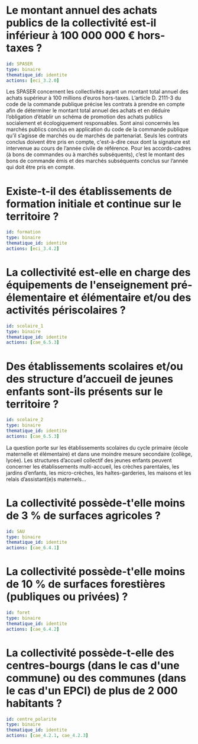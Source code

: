 # Le montant annuel des achats publics de la collectivité est-il inférieur à 100 000 000 € hors-taxes ?
```yaml
id: SPASER
type: binaire
thematique_id: identite
actions: [eci_3.2.0]
```
Les SPASER concernent les collectivités ayant un montant total annuel des achats supérieur à 100 millions d’euros hors-taxes.
L’article D. 2111-3 du code de la commande publique précise les contrats à prendre en compte afin de déterminer le montant total annuel des achats et en déduire l’obligation d’établir un schéma de promotion des achats publics socialement et écologiquement responsables.
Sont ainsi concernés les marchés publics conclus en application du code de la commande publique qu’il s’agisse de marchés ou de marchés de partenariat.
Seuls les contrats conclus doivent être pris en compte, c'est-à-dire ceux dont la signature est intervenue au cours de l’année civile de référence. Pour les accords-cadres (à bons de commandes ou à marchés subséquents), c’est le montant des bons de commande émis et des marchés subséquents conclus sur l’année qui doit être pris en compte.

# Existe-t-il des établissements de formation initiale et continue sur le territoire ?
```yaml
id: formation
type: binaire
thematique_id: identite
actions: [eci_3.4.2]
```

# La collectivité est-elle en charge des équipements de l'enseignement pré-élementaire et élémentaire et/ou des activités périscolaires ?
```yaml
id: scolaire_1
type: binaire
thematique_id: identite
actions: [cae_6.5.3]
```

# Des établissements scolaires et/ou des structure d’accueil de jeunes enfants sont-ils présents sur le territoire ?
```yaml
id: scolaire_2
type: binaire
thematique_id: identite
actions: [cae_6.5.3]
```
La question porte sur les établissements scolaires du cycle primaire (école maternelle et élémentaire) et dans une moindre mesure secondaire (collège, lycée). Les structures d’accueil collectif des jeunes enfants peuvent concerner les établissements multi-accueil, les crèches parentales, les jardins d’enfants, les micro-crèches, les haltes-garderies, les maisons et les relais d’assistant(e)s maternels...

# La collectivité possède-t'elle moins de 3 % de surfaces agricoles ?
```yaml
id: SAU
type: binaire
thematique_id: identite
actions: [cae_6.4.1]
```

# La collectivité possède-t'elle moins de 10 % de surfaces forestières (publiques ou privées) ?
```yaml
id: foret
type: binaire
thematique_id: identite
actions: [cae_6.4.2]
```

# La collectivité possède-t-elle des centres-bourgs (dans le cas d'une commune) ou des communes (dans le cas d'un EPCI) de plus de 2 000 habitants ?
```yaml
id: centre_polarite
type: binaire
thematique_id: identite
actions: [cae_4.2.1, cae_4.2.3]
```


